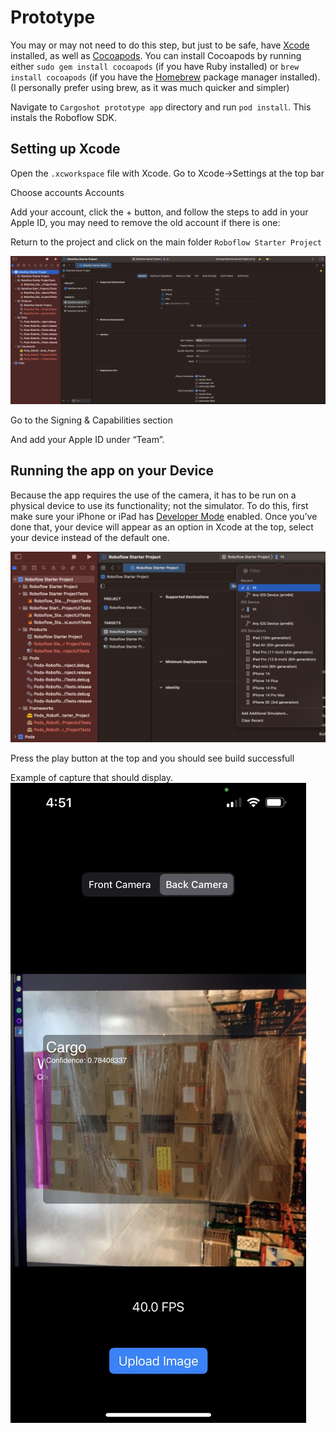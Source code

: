 # Prototype

You may or may not need to do this step, but just to be safe, have [Xcode](https://apps.apple.com/us/app/xcode/id497799835?mt=12) installed, as well as [Cocoapods](Cocoapods). You can install Cocoapods by running either `sudo gem install cocoapods` (if you have Ruby installed) or `brew install cocoapods` (if you have the [Homebrew](https://brew.sh/) package manager installed). (I personally prefer using brew, as it was much quicker and simpler)

Navigate to `Cargoshot prototype app` directory and run `pod install`. This instals the Roboflow SDK.

## Setting up Xcode 
Open the `.xcworkspace` file with Xcode. Go to Xcode->Settings at the top bar

Choose accounts Accounts 

Add your account, click the + button, and follow the steps to add in your Apple ID, you may need to remove the old account if there is one:

Return to the project and click on the main folder `Roboflow Starter Project` 

![What you should see](https://github.com/WojciechMazurek/Cargoshot-Prototype/blob/main/imgs/Screenshot%202023-02-11%20at%2011.32.36%20AM.png?raw=true)

Go to the Signing & Capabilities section

And add your Apple ID under “Team”. 


## Running the app on your Device
Because the app requires the use of the camera, it has to be run on a physical device to use its functionality; not the simulator. To do this, first make sure your iPhone or iPad has [Developer Mode](https://developer.apple.com/documentation/xcode/enabling-developer-mode-on-a-device) enabled. Once you’ve done that, your device will appear as an option in Xcode at the top, select your device instead of the default one.

![Change Device](https://github.com/WojciechMazurek/Cargoshot-Prototype/blob/main/imgs/Screenshot%202023-02-11%20at%2011.41.08%20AM.png?raw=true)

Press the play button at the top and you should see build successfull

Example of capture that should display.
![Example](https://github.com/WojciechMazurek/Cargoshot-Prototype/blob/main/imgs/Example.jpg?raw=true)
